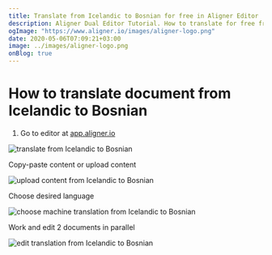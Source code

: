 ```yaml
---
title: Translate from Icelandic to Bosnian for free in Aligner Editor
description: Aligner Dual Editor Tutorial. How to translate for free from Icelandic to Bosnian. Aligner is multilingual document management platform. 
ogImage: "https://www.aligner.io/images/aligner-logo.png"
date: 2020-05-06T07:09:21+03:00
image: ../images/aligner-logo.png
onBlog: true
---
```


# How to translate document from Icelandic to Bosnian

1. Go to editor at [app.aligner.io](https://app.aligner.io "Aligner App web page")

![translate from Icelandic to Bosnian](../aligner-blank-editor.png "translate from Icelandic to Bosnian")

Copy-paste content or upload content

![upload content from Icelandic to Bosnian](../aligner-uploaded-document.png "upload content from Icelandic to Bosnian")

Choose desired language

![choose machine translation from Icelandic to Bosnian](../aligner-language-dropdown.png "choose machine translation from Icelandic to Bosnian")

Work and edit 2 documents in parallel

![edit translation from Icelandic to Bosnian](../aligner-double-sitded-editor.png "edit translation from Icelandic to Bosnian")

